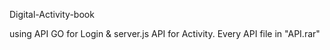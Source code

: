 Digital-Activity-book

using API GO for Login & server.js API for Activity.
Every API file in "API.rar"
